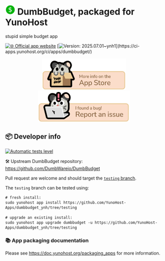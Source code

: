 <!--
N.B.: This README was automatically generated by <https://github.com/YunoHost/apps_tools/blob/main/readme_generator>
It shall NOT be edited by hand.
-->

<h1>
  <img src="https://raw.githubusercontent.com/YunoHost/apps/main/logos/dumbbudget.png" width="32px" alt="Logo of DumbBudget">
  DumbBudget, packaged for YunoHost
</h1>

stupid simple budget app

[![🌐 Official app website](https://img.shields.io/badge/Official_app_website-darkgreen?style=for-the-badge)](https://www.dumbware.io/)
[![Version: 2025.07.01~ynh1](https://img.shields.io/badge/Version-2025.07.01~ynh1-rgba(0,150,0,1)?style=for-the-badge)](https://ci-apps.yunohost.org/ci/apps/dumbbudget/)

<div align="center">
<a href="https://apps.yunohost.org/app/dumbbudget"><img height="100px" src="https://github.com/YunoHost/yunohost-artwork/raw/refs/heads/main/badges/neopossum-badges/badge_more_info_on_the_appstore.svg"/></a>
<a href="https://github.com/YunoHost-Apps/dumbbudget_ynh/issues"><img height="100px" src="https://github.com/YunoHost/yunohost-artwork/raw/refs/heads/main/badges/neopossum-badges/badge_report_an_issue.svg"/></a>
</div>

## 📦 Developer info

[![Automatic tests level](https://apps.yunohost.org/badge/cilevel/dumbbudget)](https://ci-apps.yunohost.org/ci/apps/dumbbudget/)

🛠️ Upstream DumbBudget repository: <https://github.com/DumbWareio/DumbBudget>

Pull request are welcome and should target the [`testing` branch](https://github.com/YunoHost-Apps/dumbbudget_ynh/tree/testing).

The `testing` branch can be tested using:
```
# fresh install:
sudo yunohost app install https://github.com/YunoHost-Apps/dumbbudget_ynh/tree/testing

# upgrade an existing install:
sudo yunohost app upgrade dumbbudget -u https://github.com/YunoHost-Apps/dumbbudget_ynh/tree/testing
```

### 📚 App packaging documentation

Please see <https://doc.yunohost.org/packaging_apps> for more information.